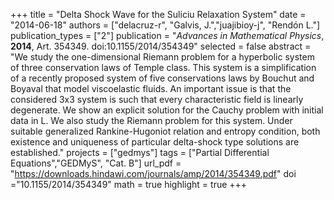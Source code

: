 +++
title = "Delta Shock Wave for the Suliciu Relaxation System"
date = "2014-06-18"
authors = ["delacruz-r", "Galvis, J.","juajibioy-j", "Rendón L."]
publication_types = ["2"]
publication = "*Advances in Mathematical Physics*, **2014**, Art. 354349. doi:10.1155/2014/354349"
selected = false
abstract = "We study the one-dimensional Riemann problem for a hyperbolic system of three conservation laws of Temple class. This system is a simplification of a recently proposed system of five conservations laws by Bouchut and Boyaval that model viscoelastic fluids. An important issue is that the considered 3x3 system is such that every characteristic field is linearly degenerate. We show an explicit solution for the Cauchy problem with initial data in L. We also study the Riemann problem for this system. Under suitable generalized Rankine-Hugoniot relation and entropy condition, both existence and uniqueness of particular delta-shock type solutions are established."
projects = ["gedmys"]
tags = ["Partial Differential Equations","GEDMyS", "Cat. B"]
url_pdf = "https://downloads.hindawi.com/journals/amp/2014/354349.pdf"
doi ="10.1155/2014/354349"
math = true
highlight = true
+++
